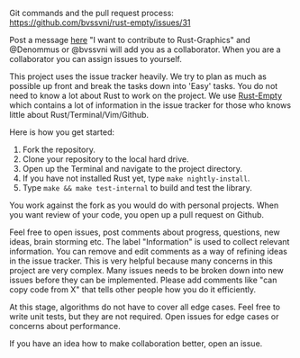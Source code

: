 Git commands and the pull request process: https://github.com/bvssvni/rust-empty/issues/31

Post a message [here](https://github.com/PistonDevelopers/piston/issues/70) "I want to contribute to Rust-Graphics" and @Denommus or @bvssvni will add you as a collaborator. When you are a collaborator you can assign issues to yourself.

This project uses the issue tracker heavily. We try to plan as much as possible up front and break the tasks down into 'Easy' tasks. You do not need to know a lot about Rust to work on the project. We use [Rust-Empty](https://github.com/bvssvni/rust-empty) which contains a lot of information in the issue tracker for those who knows little about Rust/Terminal/Vim/Github.

Here is how you get started:

1. Fork the repository.
2. Clone your repository to the local hard drive.
3. Open up the Terminal and navigate to the project directory.
4. If you have not installed Rust yet, type `make nightly-install`.
5. Type `make && make test-internal` to build and test the library.

You work against the fork as you would do with personal projects. When you want review of your code, you open up a pull request on Github.

Feel free to open issues, post comments about progress, questions, new ideas, brain storming etc. The label "Information" is used to collect relevant information. You can remove and edit comments as a way of refining ideas in the issue tracker. This is very helpful because many concerns in this project are very complex. Many issues needs to be broken down into new issues before they can be implemented. Please add comments like "can copy code from X" that tells other people how you do it efficiently.

At this stage, algorithms do not have to cover all edge cases. Feel free to write unit tests, but they are not required. Open issues for edge cases or concerns about performance.

If you have an idea how to make collaboration better, open an issue.

